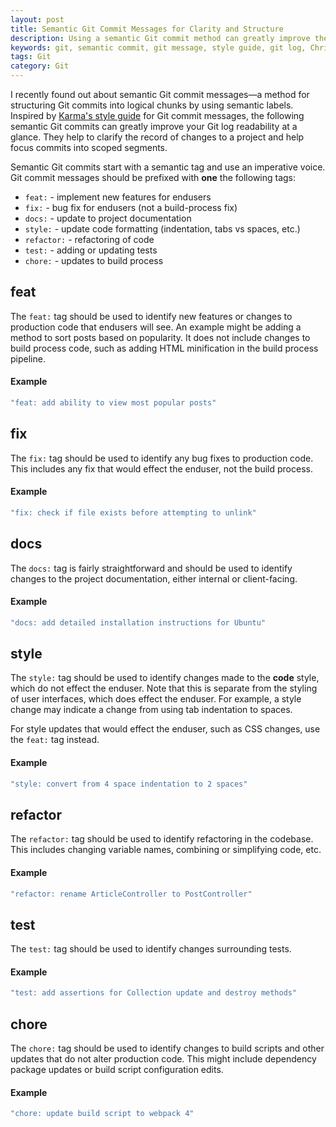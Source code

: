 ```yaml
---
layout: post
title: Semantic Git Commit Messages for Clarity and Structure
description: Using a semantic Git commit method can greatly improve the readability of Git logs and help to organize the scope of individual commits.
keywords: git, semantic commit, git message, style guide, git log, Christopher Murphy
tags: Git
category: Git
---
```


I recently found out about semantic Git commit messages—a method for structuring Git commits into logical chunks by using semantic labels. Inspired by <a href="http://karma-runner.github.io/2.0/dev/git-commit-msg.html" target="_blank" rel="noopener">Karma's style guide</a> for Git commit messages, the following semantic Git commits can greatly improve your Git log readability at a glance. They help to clarify the record of changes to a project and help focus commits into scoped segments.

Semantic Git commits start with a semantic tag and use an imperative voice. Git commit messages should be prefixed with **one** the following tags:

- `feat:` - implement new features for endusers
- `fix:` - bug fix for endusers (not a build-process fix)
- `docs:` - update to project documentation
- `style:` - update code formatting (indentation, tabs vs spaces, etc.)
- `refactor:` - refactoring of code
- `test:` - adding or updating tests
- `chore:` - updates to build process

## feat

The `feat:` tag should be used to identify new features or changes to production code that endusers will see. An example might be adding a method to sort posts based on popularity. It does not include changes to build process code, such as adding HTML minification in the build process pipeline.

#### Example

```sh
"feat: add ability to view most popular posts"
```

## fix

The `fix:` tag should be used to identify any bug fixes to production code. This includes any fix that would effect the enduser, not the build process.

#### Example

```sh
"fix: check if file exists before attempting to unlink"
```

## docs

The `docs:` tag is fairly straightforward and should be used to identify changes to the project documentation, either internal or client-facing.

#### Example

```sh
"docs: add detailed installation instructions for Ubuntu"
```

## style

The `style:` tag should be used to identify changes made to the **code** style, which do not effect the enduser. Note that this is separate from the styling of user interfaces, which does effect the enduser. For example, a style change may indicate a change from using tab indentation to spaces.

For style updates that would effect the enduser, such as CSS changes, use the `feat:` tag instead.

#### Example

```sh
"style: convert from 4 space indentation to 2 spaces"
```

## refactor

The `refactor:` tag should be used to identify refactoring in the codebase. This includes changing variable names, combining or simplifying code, etc.

#### Example

```sh
"refactor: rename ArticleController to PostController"
```

## test

The `test:` tag should be used to identify changes surrounding tests.

#### Example

```sh
"test: add assertions for Collection update and destroy methods"
```

## chore

The `chore:` tag should be used to identify changes to build scripts and other updates that do not alter production code. This might include dependency package updates or build script configuration edits.

#### Example

```sh
"chore: update build script to webpack 4"
```
